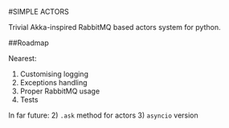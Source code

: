#SIMPLE ACTORS

Trivial Akka-inspired RabbitMQ based actors system for python.

##Roadmap

Nearest:
1) Customising logging
2) Exceptions handling
3) Proper RabbitMQ usage
4) Tests

In far future:
2) `.ask` method for actors
3) `asyncio` version
